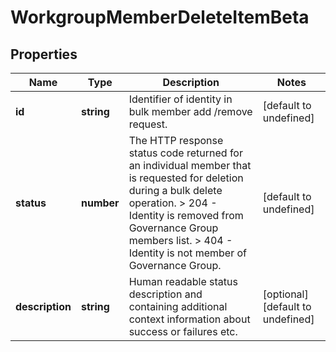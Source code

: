 # WorkgroupMemberDeleteItemBeta

## Properties

Name | Type | Description | Notes
------------ | ------------- | ------------- | -------------
**id** | **string** | Identifier of identity in bulk member add /remove request. | [default to undefined]
**status** | **number** | The HTTP response status code returned for an individual  member that is requested for deletion during a bulk delete operation.  &gt; 204   - Identity is removed from Governance Group members list.  &gt; 404   - Identity is not member of Governance Group.  | [default to undefined]
**description** | **string** | Human readable status description and containing additional context information about success or failures etc.  | [optional] [default to undefined]


